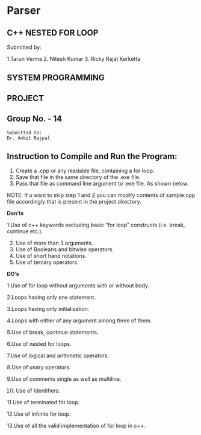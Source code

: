 # Parser

## C++ NESTED FOR LOOP

Submitted by:

1.Tarun Verma
2. Nitesh Kumar
3. Ricky Rajat Kerketta

## SYSTEM PROGRAMMING

## PROJECT

## Group No. - 14

```
Submitted to:
Dr. Ankit Rajpal
```

## Instruction to Compile and Run the Program:

1. Create a .cpp or any readable file, containing a for loop.
2. Save that file in the same directory of the .exe file.
3. Pass that file as command line argument to .exe file. As shown
below.

NOTE: If u want to skip step 1 and 2 you can modify contents of
sample.cpp file accordingly that is present in the project directory.


**Don’ts**

1.Use of c++ keywords excluding basic “for loop” constructs (i.e.
break, continue etc.).

2. Use of more than 3 arguments.
3. Use of Booleans and bitwise operators.
4. Use of short hand notations.
5. Use of ternary operators.


**DO’s**

1.Use of for loop without arguments with or without body.

2.Loops having only one statement.

3.Loops having only initialization.

4.Loops with either of any argument among three of them.

5.Use of break, continue statements.

6.Use of nested for loops.

7.Use of logical and arithmetic operators.

8.Use of unary operators.

9.Use of comments single as well as multiline.

10. Use of Identifiers.

11.Use of terminated for loop.

12.Use of infinite for loop.

13.Use of all the valid implementation of for loop in c++.


